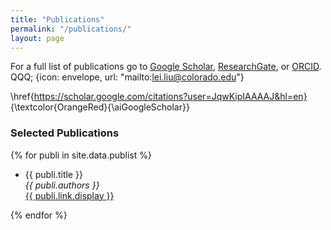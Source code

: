 ```yaml
---
title: "Publications"
permalink: "/publications/"
layout: page
---
```


For a full list of publications go to [Google Scholar](https://scholar.google.com/citations?user=JqwKipIAAAAJ&hl=en), 
[ResearchGate](https://www.researchgate.net/profile/Liu-Lei-16), or [ORCID](https://orcid.org/0000-0002-1040-6026). QQQ; {icon: envelope, url: "mailto:lei.liu@colorado.edu"}

\href{https://scholar.google.com/citations?user=JqwKipIAAAAJ&hl=en} {\textcolor{OrangeRed}{\aiGoogleScholar}} 

### Selected Publications

{% for publi in site.data.publist %}

  * {{ publi.title }} <br />
  <em>{{ publi.authors }} </em><br /><a href="{{ publi.link.url }}">{{ publi.link.display }}</a>

{% endfor %}



<!-- ###
<b style=\"color: #f45;\">&lt;3</b>
{title: Mail, icon: envelope, url: "mailto:lei.liu@colorado.edu"}

external:                  # shows a footer with social links - for available icons see fontawesome.com/icons
  - {title: Mail, icon: envelope, url: "mailto:lei.liu@colorado.edu"}
  - {title: Github, icon: github, url: "https://github.com/niklasbuschmann/contrast"}
  - {title: Researchgate, icon: researchgate, url: "https://www.researchgate.net/profile/Liu-Lei-16"}
  - {title: ORCID, icon: orcid, url: "https://orcid.org/0000-0002-1040-6026"}
  - {title: GOOGLE, icon: google, url: "https://scholar.google.com/citations?user=JqwKipIAAAAJ&hl=en"} -->
